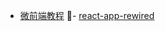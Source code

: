 - [微前端教程](https://blog.csdn.net/a1998321/article/details/108758033)
- [react-app-rewired](https://github.com/timarney/react-app-rewired)